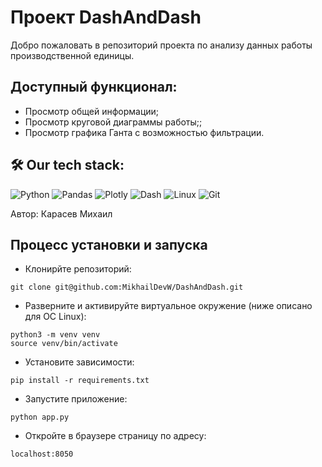 # Проект DashAndDash
Добро пожаловать в репозиторий проекта по анализу данных работы производственной единицы. 

## Доступный функционал:
- Просмотр общей информации;
- Просмотр круговой диаграммы работы;;
- Просмотр графика Ганта с возможностью фильтрации.

## 🛠  Our tech stack:
![Python](https://img.shields.io/badge/python-3670A0?style=for-the-badge&logo=python&logoColor=ffdd54)
![Pandas](https://img.shields.io/badge/pandas-%23150458.svg?style=for-the-badge&logo=pandas&logoColor=white)
![Plotly](https://img.shields.io/badge/Plotly-%233F4F75.svg?style=for-the-badge&logo=plotly&logoColor=white)
![Dash](https://img.shields.io/badge/dash-008DE4?style=for-the-badge&logo=dash&logoColor=white)
![Linux](https://img.shields.io/badge/Linux-FCC624?style=for-the-badge&logo=linux&logoColor=black)
![Git](https://img.shields.io/badge/git-%23F05033.svg?style=for-the-badge&logo=git&logoColor=white)

Автор: Карасев Михаил

## Процесс установки и запуска
- Клонирйте репозиторий:
```
git clone git@github.com:MikhailDevW/DashAndDash.git
```
- Разверните и активируйте виртуальное окружение (ниже описано для ОС Linux):
```
python3 -m venv venv
source venv/bin/activate
```
- Установите зависимости:
```
pip install -r requirements.txt
```
- Запустите приложение:
```
python app.py
```
- Откройте в браузере страницу по адресу:
```
localhost:8050
```